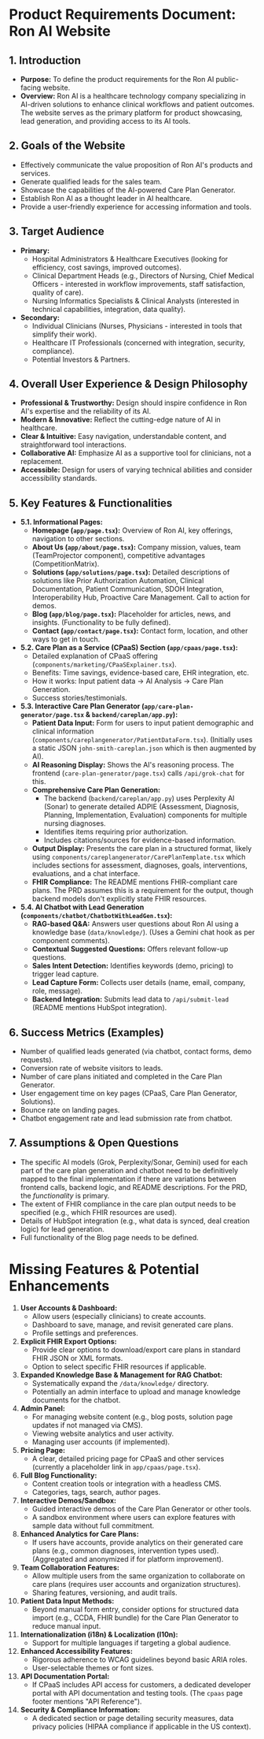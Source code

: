 # Product Requirements Document: Ron AI Website

## 1. Introduction

*   **Purpose:** To define the product requirements for the Ron AI public-facing website.
*   **Overview:** Ron AI is a healthcare technology company specializing in AI-driven solutions to enhance clinical workflows and patient outcomes. The website serves as the primary platform for product showcasing, lead generation, and providing access to its AI tools.

## 2. Goals of the Website

*   Effectively communicate the value proposition of Ron AI's products and services.
*   Generate qualified leads for the sales team.
*   Showcase the capabilities of the AI-powered Care Plan Generator.
*   Establish Ron AI as a thought leader in AI healthcare.
*   Provide a user-friendly experience for accessing information and tools.

## 3. Target Audience

*   **Primary:**
    *   Hospital Administrators & Healthcare Executives (looking for efficiency, cost savings, improved outcomes).
    *   Clinical Department Heads (e.g., Directors of Nursing, Chief Medical Officers - interested in workflow improvements, staff satisfaction, quality of care).
    *   Nursing Informatics Specialists & Clinical Analysts (interested in technical capabilities, integration, data quality).
*   **Secondary:**
    *   Individual Clinicians (Nurses, Physicians - interested in tools that simplify their work).
    *   Healthcare IT Professionals (concerned with integration, security, compliance).
    *   Potential Investors & Partners.

## 4. Overall User Experience & Design Philosophy

*   **Professional & Trustworthy:** Design should inspire confidence in Ron AI's expertise and the reliability of its AI.
*   **Modern & Innovative:** Reflect the cutting-edge nature of AI in healthcare.
*   **Clear & Intuitive:** Easy navigation, understandable content, and straightforward tool interactions.
*   **Collaborative AI:** Emphasize AI as a supportive tool for clinicians, not a replacement.
*   **Accessible:** Design for users of varying technical abilities and consider accessibility standards.

## 5. Key Features & Functionalities

*   **5.1. Informational Pages:**
    *   **Homepage (`app/page.tsx`):** Overview of Ron AI, key offerings, navigation to other sections.
    *   **About Us (`app/about/page.tsx`):** Company mission, values, team (TeamProjector component), competitive advantages (CompetitionMatrix).
    *   **Solutions (`app/solutions/page.tsx`):** Detailed descriptions of solutions like Prior Authorization Automation, Clinical Documentation, Patient Communication, SDOH Integration, Interoperability Hub, Proactive Care Management. Call to action for demos.
    *   **Blog (`app/blog/page.tsx`):** Placeholder for articles, news, and insights. (Functionality to be fully defined).
    *   **Contact (`app/contact/page.tsx`):** Contact form, location, and other ways to get in touch.
*   **5.2. Care Plan as a Service (CPaaS) Section (`app/cpaas/page.tsx`):**
    *   Detailed explanation of CPaaS offering (`components/marketing/CPaaSExplainer.tsx`).
    *   Benefits: Time savings, evidence-based care, EHR integration, etc.
    *   How it works: Input patient data -> AI Analysis -> Care Plan Generation.
    *   Success stories/testimonials.
*   **5.3. Interactive Care Plan Generator (`app/care-plan-generator/page.tsx` & `backend/careplan/app.py`):**
    *   **Patient Data Input:** Form for users to input patient demographic and clinical information (`components/careplangenerator/PatientDataForm.tsx`). (Initially uses a static JSON `john-smith-careplan.json` which is then augmented by AI).
    *   **AI Reasoning Display:** Shows the AI's reasoning process. The frontend (`care-plan-generator/page.tsx`) calls `/api/grok-chat` for this.
    *   **Comprehensive Care Plan Generation:**
        *   The backend (`backend/careplan/app.py`) uses Perplexity AI (Sonar) to generate detailed ADPIE (Assessment, Diagnosis, Planning, Implementation, Evaluation) components for multiple nursing diagnoses.
        *   Identifies items requiring prior authorization.
        *   Includes citations/sources for evidence-based information.
    *   **Output Display:** Presents the care plan in a structured format, likely using `components/careplangenerator/CarePlanTemplate.tsx` which includes sections for assessment, diagnoses, goals, interventions, evaluations, and a chat interface.
    *   **FHIR Compliance:** The README mentions FHIR-compliant care plans. The PRD assumes this is a requirement for the output, though backend models don't explicitly state FHIR resources.
*   **5.4. AI Chatbot with Lead Generation (`components/chatbot/ChatbotWithLeadGen.tsx`):**
    *   **RAG-based Q&A:** Answers user questions about Ron AI using a knowledge base (`data/knowledge/`). (Uses a Gemini chat hook as per component comments).
    *   **Contextual Suggested Questions:** Offers relevant follow-up questions.
    *   **Sales Intent Detection:** Identifies keywords (demo, pricing) to trigger lead capture.
    *   **Lead Capture Form:** Collects user details (name, email, company, role, message).
    *   **Backend Integration:** Submits lead data to `/api/submit-lead` (README mentions HubSpot integration).

## 6. Success Metrics (Examples)

*   Number of qualified leads generated (via chatbot, contact forms, demo requests).
*   Conversion rate of website visitors to leads.
*   Number of care plans initiated and completed in the Care Plan Generator.
*   User engagement time on key pages (CPaaS, Care Plan Generator, Solutions).
*   Bounce rate on landing pages.
*   Chatbot engagement rate and lead submission rate from chatbot.

## 7. Assumptions & Open Questions

*   The specific AI models (Grok, Perplexity/Sonar, Gemini) used for each part of the care plan generation and chatbot need to be definitively mapped to the final implementation if there are variations between frontend calls, backend logic, and README descriptions. For the PRD, the *functionality* is primary.
*   The extent of FHIR compliance in the care plan output needs to be specified (e.g., which FHIR resources are used).
*   Details of HubSpot integration (e.g., what data is synced, deal creation logic) for lead generation.
*   Full functionality of the Blog page needs to be defined.

# Missing Features & Potential Enhancements

1.  **User Accounts & Dashboard:**
    *   Allow users (especially clinicians) to create accounts.
    *   Dashboard to save, manage, and revisit generated care plans.
    *   Profile settings and preferences.
2.  **Explicit FHIR Export Options:**
    *   Provide clear options to download/export care plans in standard FHIR JSON or XML formats.
    *   Option to select specific FHIR resources if applicable.
3.  **Expanded Knowledge Base & Management for RAG Chatbot:**
    *   Systematically expand the `/data/knowledge/` directory.
    *   Potentially an admin interface to upload and manage knowledge documents for the chatbot.
4.  **Admin Panel:**
    *   For managing website content (e.g., blog posts, solution page updates if not managed via CMS).
    *   Viewing website analytics and user activity.
    *   Managing user accounts (if implemented).
5.  **Pricing Page:**
    *   A clear, detailed pricing page for CPaaS and other services (currently a placeholder link in `app/cpaas/page.tsx`).
6.  **Full Blog Functionality:**
    *   Content creation tools or integration with a headless CMS.
    *   Categories, tags, search, author pages.
7.  **Interactive Demos/Sandbox:**
    *   Guided interactive demos of the Care Plan Generator or other tools.
    *   A sandbox environment where users can explore features with sample data without full commitment.
8.  **Enhanced Analytics for Care Plans:**
    *   If users have accounts, provide analytics on their generated care plans (e.g., common diagnoses, intervention types used). (Aggregated and anonymized if for platform improvement).
9.  **Team Collaboration Features:**
    *   Allow multiple users from the same organization to collaborate on care plans (requires user accounts and organization structures).
    *   Sharing features, versioning, and audit trails.
10. **Patient Data Input Methods:**
    *   Beyond manual form entry, consider options for structured data import (e.g., CCDA, FHIR bundle) for the Care Plan Generator to reduce manual input.
11. **Internationalization (i18n) & Localization (l10n):**
    *   Support for multiple languages if targeting a global audience.
12. **Enhanced Accessibility Features:**
    *   Rigorous adherence to WCAG guidelines beyond basic ARIA roles.
    *   User-selectable themes or font sizes.
13. **API Documentation Portal:**
    *   If CPaaS includes API access for customers, a dedicated developer portal with API documentation and testing tools. (The `cpaas` page footer mentions "API Reference").
14. **Security & Compliance Information:**
    *   A dedicated section or page detailing security measures, data privacy policies (HIPAA compliance if applicable in the US context).
